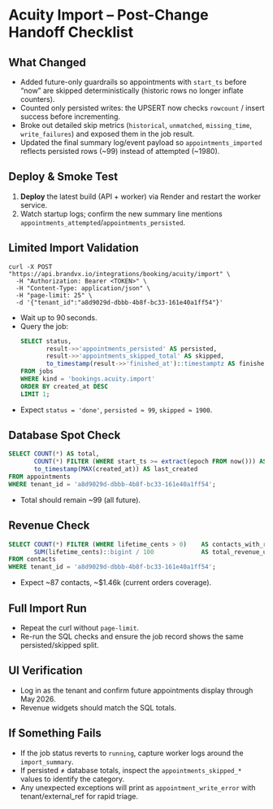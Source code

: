 # Acuity Import – Post-Change Handoff Checklist

## What Changed
- Added future-only guardrails so appointments with `start_ts` before “now” are skipped deterministically (historic rows no longer inflate counters).
- Counted only persisted writes: the UPSERT now checks `rowcount` / insert success before incrementing.
- Broke out detailed skip metrics (`historical`, `unmatched`, `missing_time`, `write_failures`) and exposed them in the job result.
- Updated the final summary log/event payload so `appointments_imported` reflects persisted rows (~99) instead of attempted (~1980).

## Deploy & Smoke Test
1. **Deploy** the latest build (API + worker) via Render and restart the worker service.
2. Watch startup logs; confirm the new summary line mentions `appointments_attempted`/`appointments_persisted`.

## Limited Import Validation
```
curl -X POST "https://api.brandvx.io/integrations/booking/acuity/import" \
  -H "Authorization: Bearer <TOKEN>" \
  -H "Content-Type: application/json" \
  -H "page-limit: 25" \
  -d '{"tenant_id":"a8d9029d-dbbb-4b8f-bc33-161e40a1ff54"}'
```
- Wait up to 90 seconds.
- Query the job:
  ```sql
  SELECT status,
         result->>'appointments_persisted' AS persisted,
         result->>'appointments_skipped_total' AS skipped,
         to_timestamp(result->>'finished_at')::timestamptz AS finished_at
  FROM jobs
  WHERE kind = 'bookings.acuity.import'
  ORDER BY created_at DESC
  LIMIT 1;
  ```
- Expect `status = 'done'`, `persisted ≈ 99`, `skipped ≈ 1900`.

## Database Spot Check
```sql
SELECT COUNT(*) AS total,
       COUNT(*) FILTER (WHERE start_ts >= extract(epoch FROM now())) AS future_only,
       to_timestamp(MAX(created_at)) AS last_created
FROM appointments
WHERE tenant_id = 'a8d9029d-dbbb-4b8f-bc33-161e40a1ff54';
```
- Total should remain ~99 (all future).

## Revenue Check
```sql
SELECT COUNT(*) FILTER (WHERE lifetime_cents > 0)    AS contacts_with_revenue,
       SUM(lifetime_cents)::bigint / 100             AS total_revenue_usd
FROM contacts
WHERE tenant_id = 'a8d9029d-dbbb-4b8f-bc33-161e40a1ff54';
```
- Expect ~87 contacts, ~$1.46k (current orders coverage).

## Full Import Run
- Repeat the curl without `page-limit`.
- Re-run the SQL checks and ensure the job record shows the same persisted/skipped split.

## UI Verification
- Log in as the tenant and confirm future appointments display through May 2026.
- Revenue widgets should match the SQL totals.

## If Something Fails
- If the job status reverts to `running`, capture worker logs around the `import_summary`.
- If persisted ≠ database totals, inspect the `appointments_skipped_*` values to identify the category.
- Any unexpected exceptions will print as `appointment_write_error` with tenant/external_ref for rapid triage.
